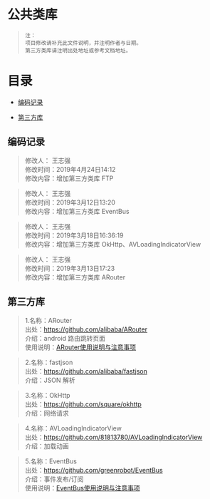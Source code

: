 # 公共类库 
> `注：` <br/>`项目修改请补充此文件说明，并注明作者与日期。`<br/>
> `第三方类库请注明出处地址或参考文档地址。`

# 目录
* [编码记录](##编码记录)

* [第三方库](##第三方库)
## 编码记录

  >  修改人： 王志强 <br>
  >  修改时间：2019年4月24日14:12 <br>
  >  修改内容：增加第三方类库 FTP <br>

  >  修改人： 王志强 <br>
  >  修改时间：2019年3月12日13:20 <br>
  >  修改内容：增加第三方类库 EventBus <br>

  >  修改人： 王志强 <br>
  >  修改时间：2019年3月18日16:36:19 <br>
  >  修改内容：增加第三方类库 OkHttp、AVLoadingIndicatorView <br>

  >  修改人： 王志强 <br>
  >  修改时间：2019年3月13日17:23 <br>
  >  修改内容：增加第三方类库 ARouter <br>


## 第三方库
> 1.名称：ARouter <br>
> 出处：https://github.com/alibaba/ARouter <br>
> 介绍：android 路由跳转页面 <br>
> 使用说明：[ARouter使用说明与注意事项](../commonlibrary/README_ARouter.md)<br>
   
     
> 2.名称：fastjson <br>
>出处：https://github.com/alibaba/fastjson <br>
>介绍：JSON 解析 <br>
     
     
>3.名称：OkHttp <br>
>出处：https://github.com/square/okhttp <br>
>介绍：网络请求 <br>    
     
     
>4.名称：AVLoadingIndicatorView <br>
>出处：https://github.com/81813780/AVLoadingIndicatorView <br>
>介绍：加载动画 <br>   
     
     
>5.名称：EventBus <br>
>出处：https://github.com/greenrobot/EventBus <br>
>介绍：事件发布/订阅 <br>
>使用说明：[EventBus使用说明与注意事项](../commonlibrary/README_EventBus.md)
   
          